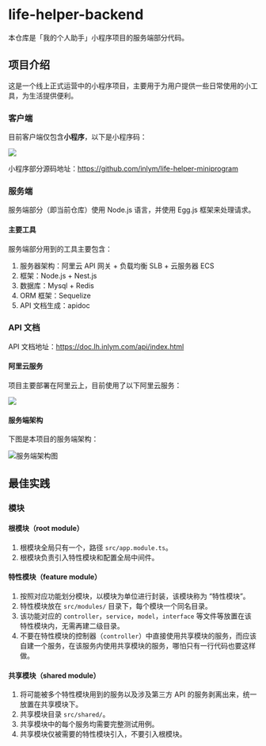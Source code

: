 # life-helper-backend

本仓库是「我的个人助手」小程序项目的服务端部分代码。

## 项目介绍

这是一个线上正式运营中的小程序项目，主要用于为用户提供一些日常使用的小工具，为生活提供便利。

### 客户端

目前客户端仅包含**小程序**，以下是小程序码：

![](https://img.inlym.com/ed5676d20f6243328c2e89a1403e4ff0.jpg)

小程序部分源码地址：https://github.com/inlym/life-helper-miniprogram

### 服务端

服务端部分（即当前仓库）使用 Node.js 语言，并使用 Egg.js 框架来处理请求。

#### 主要工具

服务端部分用到的工具主要包含：

1. 服务器架构：阿里云 API 网关 + 负载均衡 SLB + 云服务器 ECS
2. 框架：Node.js + Nest.js
3. 数据库：Mysql + Redis
4. ORM 框架：Sequelize
5. API 文档生成：apidoc

### API 文档

API 文档地址：https://doc.lh.inlym.com/api/index.html

#### 阿里云服务

项目主要部署在阿里云上，目前使用了以下阿里云服务：

![](https://img.inlym.com/89197dc26280494a943613e9545b0e81.png)

#### 服务端架构

下图是本项目的服务端架构：

![服务端架构图](https://img.inlym.com/f4e09df7d8534331a978c6b08b66ab42.png)

## 最佳实践

### 模块

#### 根模块（root module）

1. 根模块全局只有一个，路径 `src/app.module.ts`。
2. 根模块负责引入特性模块和配置全局中间件。

#### 特性模块（feature module）

1. 按照对应功能划分模块，以模块为单位进行封装，该模块称为 “特性模块”。
2. 特性模块放在 `src/modules/` 目录下，每个模块一个同名目录。
3. 该功能对应的 `controller`，`service`，`model`，`interface` 等文件等放置在该特性模块内，无需再建二级目录。
4. 不要在特性模块的控制器（`controller`）中直接使用共享模块的服务，而应该自建一个服务，在该服务内使用共享模块的服务，哪怕只有一行代码也要这样做。

#### 共享模块（shared module）

1. 将可能被多个特性模块用到的服务以及涉及第三方 API 的服务剥离出来，统一放置在共享模块下。
2. 共享模块目录 `src/shared/`。
3. 共享模块中的每个服务均需要完整测试用例。
4. 共享模块仅被需要的特性模块引入，不要引入根模块。
